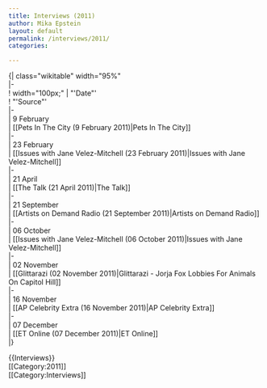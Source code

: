 ```yaml
---
title: Interviews (2011)
author: Mika Epstein
layout: default
permalink: /interviews/2011/
categories:

---
```

{| class="wikitable" width="95%"  
|-  
! width="100px;" | "'Date"'  
! "'Source"'  
|-  
| 9 February  
| [[Pets In The City (9 February 2011)|Pets In The City]]  
|-  
| 23 February  
| [[Issues with Jane Velez-Mitchell (23 February 2011)|Issues with Jane Velez-Mitchell]]  
|-  
| 21 April  
| [[The Talk (21 April 2011)|The Talk]]  
|-  
| 21 September  
| [[Artists on Demand Radio (21 September 2011)|Artists on Demand Radio]]  
|-  
| 06 October  
| [[Issues with Jane Velez-Mitchell (06 October 2011)|Issues with Jane Velez-Mitchell]]  
|-  
| 02 November  
| [[Glittarazi (02 November 2011)|Glittarazi - Jorja Fox Lobbies For Animals On Capitol Hill]]  
|-  
| 16 November  
| [[AP Celebrity Extra (16 November 2011)|AP Celebrity Extra]]  
|-  
| 07 December  
| [[ET Online (07 December 2011)|ET Online]]  
|}

{{Interviews}}  
[[Category:2011]]  
[[Category:Interviews]]